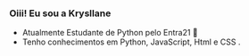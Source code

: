 ### Oiii! Eu sou a Krysllane

- Atualmente Estudante de Python pelo Entra21 🌱
- Tenho conhecimentos em Python, JavaScript, Html e CSS .

